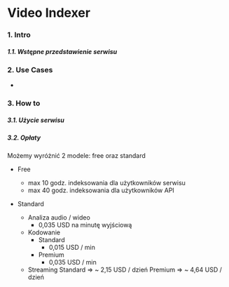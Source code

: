 
# Video Indexer

### 1. Intro
##### 1.1. Wstępne przedstawienie serwisu

### 2. Use Cases
* 

### 3. How to
##### 3.1. Użycie serwisu

##### 3.2. Opłaty
Możemy wyróżnić 2 modele: free oraz standard <br/>
- Free
  - max 10 godz. indeksowania dla użytkowników serwisu
  - max 40 godz. indeksowania dla użytkowników API

- Standard
  - Analiza audio / wideo
     - 0,035 USD na minutę wyjściową
   - Kodowanie
       - Standard
          - 0,015 USD / min 
       - Premium 
          - 0,035 USD / min
   - Streaming
Standard => ~ 2,15 USD / dzień
Premium => ~ 4,64 USD / dzień 


